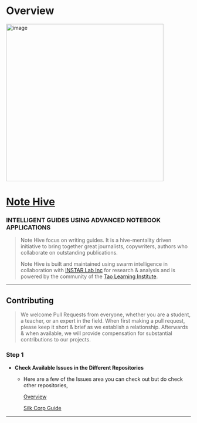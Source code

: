 # Overview
<img width="429" alt="image" src="https://user-images.githubusercontent.com/61100293/205363642-d8fc5392-0ea5-4894-9db9-8b8ba20013c1.png">

# <a href="https://notehive.org" target="_blank">Note Hive</a>
### INTELLIGENT GUIDES USING ADVANCED NOTEBOOK APPLICATIONS

> Note Hive focus on writing guides. It is a hive-mentality driven initiative to bring together great journalists, copywriters, authors who collaborate on outstanding publications.
>
> Note Hive is built and maintained using swarm intelligence in collaboration with <a href="https://instarlab.org" target="_blank">INSTAR Lab Inc</a> for research &amp; analysis and is powered by the community of the <a href="https://taolearning.org" target="_blank">Tao Learning Institute</a>.

---

## Contributing
> We welcome Pull Requests from everyone, whether you are a student, a teacher, or an expert in the field. When first making a pull request, please keep it short &amp; brief as we establish a relationship. Afterwards &amp; when available, we will provide compensation for substantial contributions to our projects. 

### Step 1

- **Check Available Issues in the Different Repositories**
    - Here are a few of the Issues area you can check out but do check other repositories,
      
      <a href="https://github.com/Note-Hive/Overview/issues" target="_blank"> Overview </a>
      
      <a href="https://github.com/Note-Hive/Silk-Corp-Guide/issues" target="_blank"> Silk Corp Guide </a>
      
---
